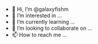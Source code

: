 - 👋 Hi, I’m @galaxyfishm
- 👀 I’m interested in ...
- 🌱 I’m currently learning ...
- 💞️ I’m looking to collaborate on ...
- 📫 How to reach me ...

<!---
galaxyfishm/galaxyfishm is a ✨ special ✨ repository because its `README.md` (this file) appears on your GitHub profile.
You can click the Preview link to take a look at your changes.
--->
